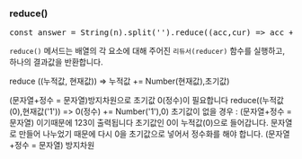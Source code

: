 ### reduce()

<pre>
const answer = String(n).split('').reduce((acc,cur) => acc += Number(cur),0)
</pre>
`reduce()` 메서드는 배열의 각 요소에 대해 주어진 `리듀서(reducer)` 함수를 실행하고, 하나의 결과값을 반환합니다.

reduce ((누적값, 현재값)) => 누적값 += Number(현재값),초기값)

(문자열+정수 = 문자열)방지차원으로 초기값 0(정수)이 필요합니다
reduce((누적값(0),현재값('1')) => 0(정수) += Number('1'),0)
초기값이 없을 경우 : (문자열+정수 = 문자열) 이기때문에 123이 출력됩니다
초기값인 0이 누적값(0)으로 들어갑니다.
문자열로 만들어 나누었기 때문에 다시 0을 초기값으로 넣어서 정수화를 해야 합니다. (문자열+정수 = 문자열) 방지차원
